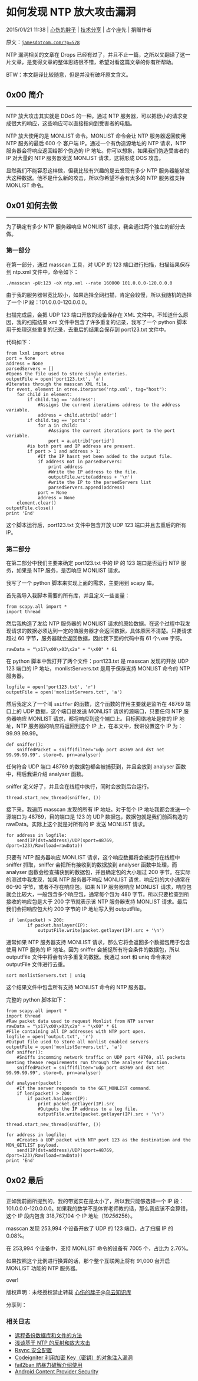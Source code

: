 # 如何发现 NTP 放大攻击漏洞

2015/01/21 11:38 | [心伤的胖子](http://drops.wooyun.org/author/心伤的胖子 "由 心伤的胖子 发布") | [技术分享](http://drops.wooyun.org/category/tips "查看 技术分享 中的全部文章") | 占个座先 | 捐赠作者

原文：[`jamesdotcom.com/?p=578`](http://jamesdotcom.com/?p=578)

NTP 漏洞相关的文章在 Drops 已经有过了，并且不止一篇，之所以又翻译了这一片文章，是觉得文章的整体思路很不错，希望对看这篇文章的你有所帮助。

BTW：本文翻译比较随意，但是并没有破坏原文含义。

## 0x00 简介

* * *

NTP 放大攻击其实就是 DDoS 的一种。通过 NTP 服务器，可以把很小的请求变成很大的响应，这些响应可以直接指向到受害者的电脑。

NTP 放大使用的是 MONLIST 命令。MONLIST 命令会让 NTP 服务器返回使用 NTP 服务的最后 600 个 客户端 IP。通过一个有伪造源地址的 NTP 请求，NTP 服务器会将响应返回给那个伪造的 IP 地址。你可以想象，如果我们伪造受害者的 IP 对大量的 NTP 服务器发送 MONLIST 请求，这将形成 DOS 攻击。

显然我们不能容忍这样做，但我比较有兴趣的是去发现有多少 NTP 服务器能够发大这种数据。他不是什么新的攻击，所以你希望不会有太多的 NTP 服务器支持 MONLIST 命令。

## 0x01 如何去做

* * *

为了确定有多少 NTP 服务器响应 MONLIST 请求，我会通过两个独立的部分去做。

### 第一部分

在第一部分，通过 masscan 工具，对 UDP 的 123 端口进行扫描，扫描结果保存到 ntp.xml 文件中，命令如下：

```
./masscan -pU:123 -oX ntp.xml --rate 160000 101.0.0.0-120.0.0.0 
```

由于我的服务器带宽比较小，如果选择全网扫描，肯定会较慢，所以我随机的选择了一个 IP 段：101.0.0.0-120.0.0.0。

扫描完成后，会把 UDP 123 端口开放的设备保存在 XML 文件中。不知道什么原因，我的扫描结果 xml 文件中包含了许多重复的记录，我写了一个 python 脚本用于处理这些重复的记录，去重后的结果会保存到 port123.txt 文件中。

代码如下：

```
from lxml import etree
port = None
address = None
parsedServers = []
#Opens the file used to store single enteries.
outputFile = open('port123.txt', 'a')
#Iterates through the masscan XML file.
for event, element in etree.iterparse('ntp.xml', tag="host"):
    for child in element:
        if child.tag == 'address':
            #Assigns the current iterations address to the address variable.
            address = child.attrib['addr']
        if child.tag == 'ports':
            for a in child:
                #Assigns the current iterations port to the port variable.
                port = a.attrib['portid']
        #is both port and IP address are present.
        if port > 1 and address > 1:
            #If the IP hasnt yet been added to the output file.
            if address not in parsedServers:
                print address
                #Write the IP address to the file.
                outputFile.write(address + '\n')
                #write the IP to the parsedServers list
                parsedServers.append(address)
            port = None
            address = None
    element.clear()
outputFile.close()
print 'End' 
```

这个脚本运行后，port123.txt 文件中包含开放 UDP 123 端口并且去重后的所有 IP。

### 第二部分

在第二部分中我们主要来确定 port123.txt 中的 IP 的 123 端口是否运行 NTP 服务，如果是 NTP 服务，是否响应 MONLIST 请求。

我写了一个 python 脚本来实现上面的需求，主要用到 scapy 库。

首先我导入我脚本需要的所有库，并且定义一些变量：

```
from scapy.all import *
import thread 
```

然后我构造了发给 NTP 服务器的 MONLIST 请求的原始数据。在这个过程中我发现请求的数据必须达到一定的值服务器才会返回数据，具体原因不清楚。只要请求超过 60 字节，服务器就会返回数据，因此我下面的代码中有 61 个`\x00` 字符。

```
rawData = "\x17\x00\x03\x2a" + "\x00" * 61 
```

在 python 脚本中我打开了两个文件：port123.txt 是 masscan 发现的开放 UDP 123 端口的 IP 地址，monlistServers.txt 是用于保存支持 MONLIST 命令的 NTP 服务器。

```
logfile = open('port123.txt', 'r')
outputFile = open('monlistServers.txt', 'a') 
```

然后我定义了一个叫 `sniffer` 的函数，这个函数的作用主要就是监听在 48769 端口上的 UDP 数据，这个端口是发送 MONLIST 请求的源端口，只要任何 NTP 服务器响应 MONLIST 请求，都将响应到这个端口上。目标网络地址是你的 IP 地址，NTP 服务器的响应将返回到这个 IP 上，在本文中，我讲设置这个 IP 为：99.99.99.99。

```
def sniffer():
    sniffedPacket = sniff(filter="udp port 48769 and dst net 99.99.99.99", store=0, prn=analyser) 
```

任何符合 UDP 端口 48769 的数据包都会被捕获到，并且会放到 analyser 函数中，稍后我讲介绍 analyser 函数。

sniffer 定义好了，并且会在线程中执行，同时会放到后台运行。

```
thread.start_new_thread(sniffer, ()) 
```

接下来，我遍历 masscan 发现的所有 IP 地址。对于每个 IP 地址我都会发送一个源端口为 48769，目的端口是 123 的 UDP 数据包，数据包就是我们前面构造的 rawData。实际上这个就是对所有的 IP 发送 MONLIST 请求。

```
for address in logfile:
    send(IP(dst=address)/UDP(sport=48769, dport=123)/Raw(load=rawData)) 
```

只要有 NTP 服务器响应 MONLIST 请求，这个响应数据将会被运行在线程中 sniffer 抓取，sniffer 会把所有接收到的数据放到 analyser 函数中处理，而 analyser 函数会检查捕获到的数据包，并且确定包的大小超过 200 字节。在实际的测试中我发现，如果 NTP 服务器不响应 MONLIST 请求，响应包的大小通常在 60-90 字节，或者不存在响应包。如果 NTP 服务器响应 MONLIST 请求，响应包就会比较大，一般包含多个响应包，通常每个包为 480 字节。所以只要检查到所接收的响应包是大于 200 字节就表示该 NTP 服务器支持 MONLIST 请求。最后我们会把响应包大约 200 字节的 IP 地址写入到 outputFile。

```
 if len(packet) > 200:
        if packet.haslayer(IP):
            outputFile.write(packet.getlayer(IP).src + '\n') 
```

通常如果 NTP 服务器支持 MONLIST 请求，那么它将会返回多个数据包用于包含使用 NTP 服务的 IP 地址。因为 sniffer 会捕捉所有符合条件的数据包，所以 outputFile 文件中将会有许多重复的数据。我通过 sort 和 uniq 命令来对 outputFile 文件进行去重。

```
sort monlistServers.txt | uniq 
```

这个结果文件中包含所有支持 MONLIST 命令的 NTP 服务器。

完整的 python 脚本如下：

```
from scapy.all import *
import thread
#Raw packet data used to request Monlist from NTP server
rawData = "\x17\x00\x03\x2a" + "\x00" * 61
#File containing all IP addresses with NTP port open.
logfile = open('output.txt', 'r')
#Output file used to store all monlist enabled servers
outputFile = open('monlistServers.txt', 'a')
def sniffer():
    #Sniffs incomming network traffic on UDP port 48769, all packets meeting thease requirements run through the analyser function.
    sniffedPacket = sniff(filter="udp port 48769 and dst net 99.99.99.99", store=0, prn=analyser)

def analyser(packet):
    #If the server responds to the GET_MONLIST command.
    if len(packet) > 200:
        if packet.haslayer(IP):
            print packet.getlayer(IP).src
            #Outputs the IP address to a log file.
            outputFile.write(packet.getlayer(IP).src + '\n')

thread.start_new_thread(sniffer, ())

for address in logfile:
    #Creates a UDP packet with NTP port 123 as the destination and the MON_GETLIST payload.
    send(IP(dst=address)/UDP(sport=48769, dport=123)/Raw(load=rawData))
print 'End' 
```

## 0x02 最后

* * *

正如我前面所提到的，我的带宽实在是太小了，所以我只能够选择一个 IP 段：101.0.0.0-120.0.0.0。如果我的数学不是体育老师教的话，那么我应该不会算错，这个 IP 段内包含 318,767,104 个 IP 地址（19*256*256）。

masscan 发现 253,994 个设备开放了 UDP 的 123 端口，占了扫描 IP 的 0.08%。

在 253,994 个设备中，支持 MONLIST 命令的设备有 7005 个，占比为 2.76%。

如果按照这个比例进行换算的话，那个整个互联网上将有 91,000 台开启 MONLIST 功能的 NTP 服务器。

over!

版权声明：未经授权禁止转载 [心伤的胖子](http://drops.wooyun.org/author/心伤的胖子 "由 心伤的胖子 发布")@[乌云知识库](http://drops.wooyun.org)

分享到：

### 相关日志

*   [远程备份数据库和文件的方法](http://drops.wooyun.org/tips/783)
*   [浅谈基于 NTP 的反射和放大攻击](http://drops.wooyun.org/papers/926)
*   [Rsync 安全配置](http://drops.wooyun.org/papers/161)
*   [Codeigniter 利用加密 Key（密钥）的对象注入漏洞](http://drops.wooyun.org/papers/1449)
*   [fail2ban 防暴力破解介绍使用](http://drops.wooyun.org/tips/3029)
*   [Android Content Provider Security](http://drops.wooyun.org/tips/4314)